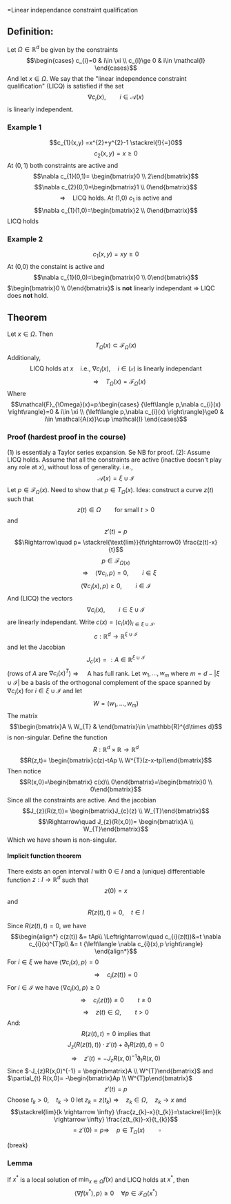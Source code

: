 =Linear independance constraint qualification
## Definition:
Let $\Omega\in \mathbb{R}^d$ be given by the constraints
$$\begin{cases}
c_{i}=0  &  i\in \xi \\
c_{i}\ge 0 & i\in \mathcal{I}
\end{cases}$$
And let $x\in \Omega$. We say that the "linear independence constraint qualification" (LICQ) is satisfied if the set
$$\nabla c_{i}(x), \qquad i\in \mathcal{A}(x)$$
is linearly independent.
### Example 1
$$c_{1}(x,y) =x^{2}+y^{2}-1 \stackrel{!}{=}0$$
$$c_{2}(x,y)=x\ge0$$
At $(0,1)$ both constraints are active and
$$\nabla c_{1}(0,1)= \begin{bmatrix}0 \\ 2\end{bmatrix}$$
$$\nabla c_{2}(0,1)=\begin{bmatrix}1 \\ 0\end{bmatrix}$$
$$\Rightarrow\quad \text{LICQ holds. At (1,0) }c_{1} \text{ is active and}$$
$$\nabla c_{1}(1,0)=\begin{bmatrix}2 \\ 0\end{bmatrix}$$
LICQ holds
### Example 2
$$c_{1}(x,y)=xy\ge 0$$
At (0,0) the constaint is active and
$$\nabla c_{1}(0,0)=\begin{bmatrix}0 \\ 0\end{bmatrix}$$
$\begin{bmatrix}0 \\ 0\end{bmatrix}$ is **not** linearly independant $\Rightarrow$ LIQC does **not** hold.

## Theorem
Let $x\in \Omega$. 
Then
$$T_{\Omega}(x)\subset \mathcal{F}_\Omega(x)\tag{1}$$
Additionaly,
$$\text{LICQ holds at } x \quad \text{i.e., } \nabla c_{i}(x),\quad  i\in \mathcal{(x)} \text{ is linearly independant}$$$$\quad\Rightarrow\quad T_\Omega(x)=\mathcal{F}_\Omega(x)\tag{2}$$
Where
$$\mathcal{F}_{\Omega}(x)=p:\begin{cases}
{\left\langle p,\nabla c_{i}(x) \right\rangle}=0 & i\in \xi \\
{\left\langle p,\nabla c_{i}(x) \right\rangle}\ge0 & i\in \mathcal{A(x)}\cup \mathcal{I}
\end{cases}$$
### Proof (hardest proof in the course)
(1) is essentialy a Taylor series expansion. Se NB for proof.
(2):
Assume LICQ holds. Assume that all the constraints are active (inactive doesn't play any role at $x$), without loss of generality.
i.e.,
$$\mathcal{A}(x)= \xi \cup \mathcal{I}$$
Let $p\in \mathcal{F}_\Omega(x)$. Need to show that $p\in T_\Omega(x)$. 
Idea: construct a curve $z(t)$ such that
$$z(t)\in \Omega \qquad \text{for small }t>0$$
and 
$$z'(t)=p$$
$$\Rightarrow\quad p= \stackrel{\text{lim}}{t\rightarrow0} \frac{z(t)-x}{t}$$
$$p\in \mathcal{F}_{\Omega(x)}$$$$\quad\Rightarrow\quad {\left\langle \nabla c_{i},p \right\rangle}=0, \qquad i\in \xi$$
$${\left\langle \nabla c_{i}(x),p \right\rangle}\ge 0, \qquad i\in \mathcal{I}$$
And (LICQ) the vectors
$$\nabla c_{i}(x), \qquad i\in \xi\cup \mathcal{I}$$
are linearly independant.
Write $c(x)=(c_{i}(x))_{i\in \xi\cup \mathcal{I}}$.
$$c: \mathbb{R}^{d}\rightarrow \mathbb{R}^{\xi\cup \mathcal{I}}$$
and let the Jacobian
$$J_{c}(x)=:A\in\mathbb{R}^{\xi\cup \mathcal{I}}$$
(rows of $A$ are $\nabla c_{i}(x)^{T}$) $\Rightarrow\quad$ A has full rank.
Let $w_{1},\dots,w_m$ where $m=d- |\xi\cup \mathcal{I}|$
be a basis of the orthogonal complement of the space spanned by $\nabla c_{i}(x)$ for $i\in \xi\cup \mathcal{I}$ and let
$$W=(w_{1},\dots, w_{m})$$
The matrix 
$$\begin{bmatrix}A \\ W_{T} & \end{bmatrix}\in \mathbb{R}^{d\times d}$$
is non-singular.
Define the function 
$$R:\mathbb{R}^{d}\times \mathbb{R} \rightarrow \mathbb{R}^d$$
$$R(z,t)= \begin{bmatrix}c(z)-tAp \\ W^{T}(z-x-tp)\end{bmatrix}$$
Then notice
$$R(x,0)=\begin{bmatrix} c(x)\\ 0\end{bmatrix}=\begin{bmatrix}0 \\ 0\end{bmatrix}$$
Since all the constraints are active. And the jacobian
$$J_{z}(R(z,t))= \begin{bmatrix}J_{c}(z) \\ W_{T}\end{bmatrix}$$
$$\Rightarrow\quad J_{z}(R(x,0))= \begin{bmatrix}A \\ W_{T}\end{bmatrix}$$
Which we have shown is non-singular.
#### Implicit function theorem
There exists an open interval $I$ with $0\in I$ and a (unique) differentiable function $z:I\rightarrow \mathbb{R}^{d}$ such that
$$z(0) =x$$
and
$$R(z(t), t)=0, \quad t\in I$$

Since $R(z(t),t)=0$, we have
$$\begin{align*}
c(z(t)) &= tAp\\
\Leftrightarrow\quad c_{i}(z(t))&=t \nabla c_{i}(x)^{T}p\\
&= t {\left\langle \nabla c_{i}(x),p \right\rangle}
\end{align*}$$
For $i\in \xi$ we have ${\left\langle \nabla c_{i}(x), p \right\rangle}=0$
$$\Rightarrow\quad c_{i}(z(t))=0$$
For $i\in \mathcal{I}$ we have ${\left\langle \nabla c_{i}(x), p \right\rangle}\ge 0$
$$\Rightarrow\quad c_{i}(z(t))\ge 0 \qquad t\ge 0$$
$$\Rightarrow\quad z(t)\in \Omega, \qquad t>0$$
And:
$$R(z(t), t) = 0 \text{ implies that}$$
$$J_{z}(R(z(t), t)) \cdot z'(t) + \partial_{t}R(z(t), t)=0$$
$$\Rightarrow\quad z'(t)=-J_{z}R(x,0)^{-1}\partial_{t} R(x,0)$$
Since $-J_{z}R(x,0)^{-1} = \begin{bmatrix}A \\ W^{T}\end{bmatrix}$ and $\partial_{t} R(x,0)= -\begin{bmatrix}Ap \\ W^{T}p\end{bmatrix}$
$$z'(t)=p$$
Choose $t_{k}>0, \quad t_{k}\rightarrow 0$ 
let $z_{k}=z(t_{k})$
$\Rightarrow\quad z_{k}\in \Omega, \quad z_{k}\rightarrow x$
and 
$$\stackrel{lim}{k \rightarrow \infty} \frac{z_{k}-x}{t_{k}}=\stackrel{lim}{k \rightarrow \infty} \frac{z(t_{k)}-x}{t_{k}}$$
$$=z'(0)=p \Rightarrow\quad p\in T_{\Omega}(x)\qquad \square$$


(break)


### Lemma
If $x^{*}$ is a local solution of $\min_{x\in \Omega}f(x)$ and LICQ holds at $x^{*}$, then
$${\left\langle \nabla f(x^{*}),p \right\rangle}\ge 0 \quad \forall p\in \mathcal{F}_\Omega(x^{*})$$
